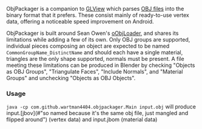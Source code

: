 ObjPackager is a companion to [GLView](https://github.com/wartman4404/android-glview) which parses [OBJ files]([https://en.wikipedia.org/wiki/Wavefront_.obj_file) into the binary format that it prefers.  These consist mainly of ready-to-use vertex data, offering a noticeable speed improvement on Android.

ObjPackager is built around Sean Owen's [oObjLoader](https://github.com/seanrowens/oObjLoader), and shares its limitations while adding a few of its own.  Only OBJ groups are supported, individual pieces composing an object are expected to be named `CommonGroupName_DistinctName` and should each have a single material, triangles are the only shape supported, normals must be present.  A file meeting these limitations can be produced in Blender by checking "Objects as OBJ Groups", "Triangulate Faces", "Include Normals", and "Material Groups" and unchecking "Objects as OBJ Objects".

### Usage

`java -cp com.github.wartman4404.objpackager.Main input.obj` will produce input.[jbov](#"so named because it's the same obj file, just mangled and flipped around") (vertex data) and input.jbom (material data)
